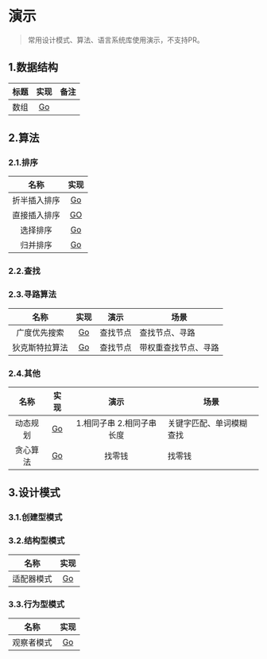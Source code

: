 # 演示

> 常用设计模式、算法、语言系统库使用演示，不支持PR。

## 1.数据结构

| 标题 |                   实现                    | 备注 |
| :--: | :---------------------------------------: | :--: |
| 数组 | [Go](golang/datastructure/array/array.go) |      |

## 2.算法

### 2.1.排序

|     名称     |                          实现                          |
| :----------: | :----------------------------------------------------: |
| 折半插入排序 |  [Go](golang/algorithm/binary-insertion-sort/main.go)  |
| 直接插入排序 | [GO](golang/algorithm/straight-insertion-sort/main.go) |
|   选择排序   |     [Go](golang/algorithm/selection-sort/main.go)      |
|   归并排序   |       [Go](golang/algorithm/merge-sort/main.go)        |

### 2.2.查找

### 2.3.寻路算法

|      名称      |                        实现                         | 演示     | 场景                 |
| :------------: | :-------------------------------------------------: | -------- | -------------------- |
|  广度优先搜索  | [Go](golang/algorithm/breadth-first-search/main.go) | 查找节点 | 查找节点、寻路       |
| 狄克斯特拉算法 | [Go](golang/algorithm/dijkstras-algorithm/main.go)  | 查找节点 | 带权重查找节点、寻路 |

### 2.4.其他

|   名称   |                        实现                        |           演示            | 场景                     |
| :------: | :------------------------------------------------: | :-----------------------: | ------------------------ |
| 动态规划 | [Go](golang/algorithm/dynamic-programming/main.go) | 1.相同子串 2.相同子串长度 | 关键字匹配、单词模糊查找 |
| 贪心算法 |  [Go](golang/algorithm/greedy-algorithm/main.go)   |          找零钱           | 找零钱                   |

## 3.设计模式

### 3.1.创建型模式

### 3.2.结构型模式

|    名称    |                     实现                     |
| :--------: | :------------------------------------------: |
| 适配器模式 | [Go](golang/designpattern/structure/adapter) |

### 3.3.行为型模式

|    名称    |                     实现                     |
| :--------: | :------------------------------------------: |
| 观察者模式 | [Go](golang/designpattern/behavior/observer) |

